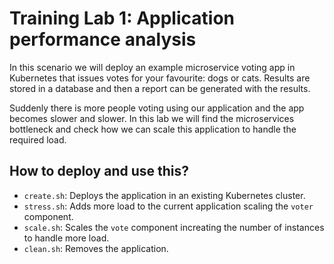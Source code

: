 # Training Lab 1: Application performance analysis

In this scenario we will deploy an example microservice voting app in Kubernetes that issues votes for your favourite: dogs or cats. Results are stored in a database and then a report can be generated with the results.

Suddenly there is more people voting using our application and the app becomes slower and slower. In this lab we will find the microservices bottleneck and check how we can scale this application to handle the required load.

## How to deploy and use this?

* `create.sh`: Deploys the application in an existing Kubernetes cluster.
* `stress.sh`: Adds more load to the current application scaling the `voter` component.
* `scale.sh`: Scales the `vote` component increating the number of instances to handle more load.
* `clean.sh`: Removes the application.
